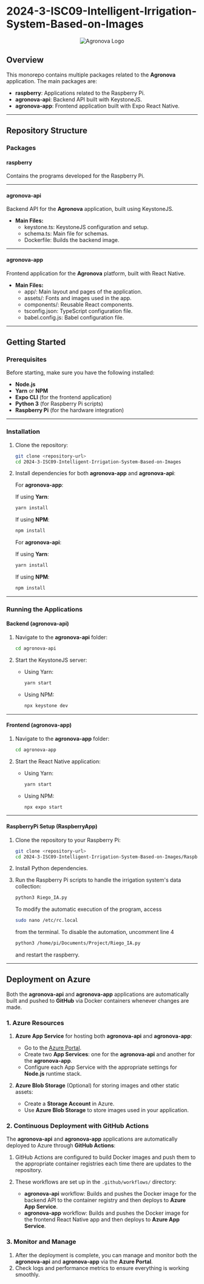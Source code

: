 # **2024-3-ISC09-Intelligent-Irrigation-System-Based-on-Images**

<p align="center">
  <img src="./agronova-app/assets/images/logo.png" alt="Agronova Logo" />
</p>

## **Overview**

This monorepo contains multiple packages related to the **Agronova** application. The main packages are:

- **raspberry**: Applications related to the Raspberry Pi.
- **agronova-api**: Backend API built with KeystoneJS.
- **agronova-app**: Frontend application built with Expo React Native.

---

## **Repository Structure**

### **Packages**

#### **raspberry**

Contains the programs developed for the Raspberry Pi.

---

#### **agronova-api**

Backend API for the **Agronova** application, built using KeystoneJS.

- **Main Files:**
  - keystone.ts: KeystoneJS configuration and setup.
  - schema.ts: Main file for schemas.
  - Dockerfile: Builds the backend image.

---

#### **agronova-app**

Frontend application for the **Agronova** platform, built with React Native.

- **Main Files:**
  - app/: Main layout and pages of the application.
  - assets/: Fonts and images used in the app.
  - components/: Reusable React components.
  - tsconfig.json: TypeScript configuration file.
  - babel.config.js: Babel configuration file.

---

## **Getting Started**

### **Prerequisites**

Before starting, make sure you have the following installed:

- **Node.js**
- **Yarn** or **NPM**
- **Expo CLI** (for the frontend application)
- **Python 3** (for Raspberry Pi scripts)
- **Raspberry Pi** (for the hardware integration)

---

### **Installation**

1. Clone the repository:

    ```sh
    git clone <repository-url>
    cd 2024-3-ISC09-Intelligent-Irrigation-System-Based-on-Images
    ```

2. Install dependencies for both **agronova-app** and **agronova-api**:

   For **agronova-app**:

   If using **Yarn**:

    ```sh
    yarn install
    ```

   If using **NPM**:

    ```sh
    npm install
    ```

   For **agronova-api**:

   If using **Yarn**:

    ```sh
    yarn install
    ```

   If using **NPM**:

    ```sh
    npm install
    ```

---

### **Running the Applications**

#### **Backend (agronova-api)**

1. Navigate to the **agronova-api** folder:

    ```sh
    cd agronova-api
    ```

2. Start the KeystoneJS server:

    - Using Yarn:
      
      ```sh
      yarn start
      ```

    - Using NPM:
      
      ```sh
      npx keystone dev
      ```

---

#### **Frontend (agronova-app)**

1. Navigate to the **agronova-app** folder:

    ```sh
    cd agronova-app
    ```

2. Start the React Native application:

    - Using Yarn:
      
      ```sh
      yarn start
      ```

    - Using NPM:
      
      ```sh
      npx expo start
      ```

---

#### **RaspberryPi Setup (RaspberryApp)**

1. Clone the repository to your Raspberry Pi:

    ```sh
    git clone <repository-url>
    cd 2024-3-ISC09-Intelligent-Irrigation-System-Based-on-Images/RaspberryApp
    ```

2. Install Python dependencies.

3. Run the Raspberry Pi scripts to handle the irrigation system's data collection:

    ```sh
    python3 Riego_IA.py
    ```
    To modify the automatic execution of the program, access
    ```sh
    sudo nano /etc/rc.local
    ```
    from the terminal. To disable the automation, uncomment line 4
    ```sh
    python3 /home/pi/Documents/Project/Riego_IA.py 
    ```
    and restart the raspberry.
---

## **Deployment on Azure**

Both the **agronova-api** and **agronova-app** applications are automatically built and pushed to **GitHub** via Docker containers whenever changes are made.

### **1. Azure Resources**

1. **Azure App Service** for hosting both **agronova-api** and **agronova-app**:
   - Go to the [Azure Portal](https://portal.azure.com).
   - Create two **App Services**: one for the **agronova-api** and another for the **agronova-app**.
   - Configure each App Service with the appropriate settings for **Node.js** runtime stack.

2. **Azure Blob Storage** (Optional) for storing images and other static assets:
   - Create a **Storage Account** in Azure.
   - Use **Azure Blob Storage** to store images used in your application.

### **2. Continuous Deployment with GitHub Actions**

The **agronova-api** and **agronova-app** applications are automatically deployed to Azure through **GitHub Actions**:

1. GitHub Actions are configured to build Docker images and push them to the appropriate container registries each time there are updates to the repository.

2. These workflows are set up in the `.github/workflows/` directory:
   - **agronova-api** workflow: Builds and pushes the Docker image for the backend API to the container registry and then deploys to **Azure App Service**.
   - **agronova-app** workflow: Builds and pushes the Docker image for the frontend React Native app and then deploys to **Azure App Service**.

### **3. Monitor and Manage**

1. After the deployment is complete, you can manage and monitor both the **agronova-api** and **agronova-app** via the **Azure Portal**.
2. Check logs and performance metrics to ensure everything is working smoothly.


